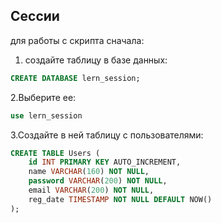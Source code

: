## Сессии

для работы с скрипта сначала:
1. создайте таблицу в базе данных:
```sql
CREATE DATABASE lern_session;
```

2.Выберите ее:
```sql
use lern_session
```

3.Создайте в ней таблицу с пользователями:
```sql
CREATE TABLE Users (
    id INT PRIMARY KEY AUTO_INCREMENT,
    name VARCHAR(160) NOT NULL,
    password VARCHAR(200) NOT NULL,
    email VARCHAR(200) NOT NULL,
    reg_date TIMESTAMP NOT NULL DEFAULT NOW()
);
```